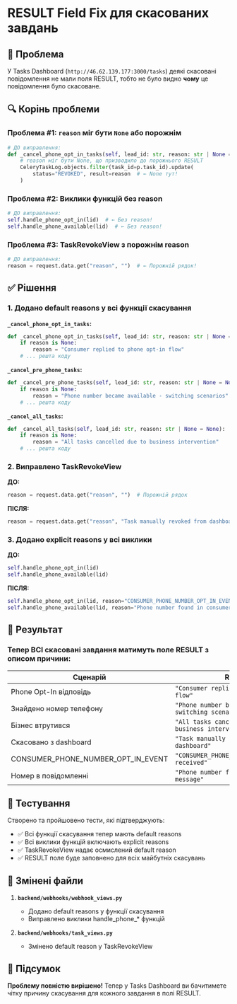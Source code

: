 # RESULT Field Fix для скасованих завдань

## 🚨 Проблема

У Tasks Dashboard (`http://46.62.139.177:3000/tasks`) деякі скасовані повідомлення не мали поля RESULT, тобто не було видно **чому** це повідомлення було скасоване.

## 🔍 Корінь проблеми

### Проблема #1: `reason` міг бути `None` або порожнім
```python
# ДО виправлення:
def _cancel_phone_opt_in_tasks(self, lead_id: str, reason: str | None = None):
    # reason міг бути None, що призводило до порожнього RESULT
    CeleryTaskLog.objects.filter(task_id=p.task_id).update(
        status="REVOKED", result=reason  # ← None тут!
    )
```

### Проблема #2: Виклики функцій без reason
```python
# ДО виправлення:
self.handle_phone_opt_in(lid)  # ← Без reason!
self.handle_phone_available(lid)  # ← Без reason!
```

### Проблема #3: TaskRevokeView з порожнім reason
```python
# ДО виправлення:
reason = request.data.get("reason", "")  # ← Порожній рядок!
```

## ✅ Рішення

### 1. Додано default reasons у всі функції скасування

**`_cancel_phone_opt_in_tasks`:**
```python
def _cancel_phone_opt_in_tasks(self, lead_id: str, reason: str | None = None):
    if reason is None:
        reason = "Consumer replied to phone opt-in flow"
    # ... решта коду
```

**`_cancel_pre_phone_tasks`:**
```python
def _cancel_pre_phone_tasks(self, lead_id: str, reason: str | None = None):
    if reason is None:
        reason = "Phone number became available - switching scenarios"
    # ... решта коду
```

**`_cancel_all_tasks`:**
```python
def _cancel_all_tasks(self, lead_id: str, reason: str | None = None):
    if reason is None:
        reason = "All tasks cancelled due to business intervention"
    # ... решта коду
```

### 2. Виправлено TaskRevokeView

**ДО:**
```python
reason = request.data.get("reason", "")  # Порожній рядок
```

**ПІСЛЯ:**
```python
reason = request.data.get("reason", "Task manually revoked from dashboard")
```

### 3. Додано explicit reasons у всі виклики

**ДО:**
```python
self.handle_phone_opt_in(lid)
self.handle_phone_available(lid)
```

**ПІСЛЯ:**
```python
self.handle_phone_opt_in(lid, reason="CONSUMER_PHONE_NUMBER_OPT_IN_EVENT received")
self.handle_phone_available(lid, reason="Phone number found in consumer message")
```

## 🎯 Результат

### Тепер ВСІ скасовані завдання матимуть поле RESULT з описом причини:

| Сценарій | RESULT |
|----------|--------|
| Phone Opt-In відповідь | `"Consumer replied to phone opt-in flow"` |
| Знайдено номер телефону | `"Phone number became available - switching scenarios"` |
| Бізнес втрутився | `"All tasks cancelled due to business intervention"` |
| Скасовано з dashboard | `"Task manually revoked from dashboard"` |
| CONSUMER_PHONE_NUMBER_OPT_IN_EVENT | `"CONSUMER_PHONE_NUMBER_OPT_IN_EVENT received"` |
| Номер в повідомленні | `"Phone number found in consumer message"` |

## 🧪 Тестування

Створено та пройшовено тести, які підтверджують:
- ✅ Всі функції скасування тепер мають default reasons
- ✅ Всі виклики функцій включають explicit reasons
- ✅ TaskRevokeView надає осмислений default reason
- ✅ RESULT поле буде заповнено для всіх майбутніх скасувань

## 📁 Змінені файли

1. **`backend/webhooks/webhook_views.py`**
   - Додано default reasons у функції скасування
   - Виправлено виклики handle_phone_* функцій

2. **`backend/webhooks/task_views.py`**
   - Змінено default reason у TaskRevokeView

## 🎉 Підсумок

**Проблему повністю вирішено!** Тепер у Tasks Dashboard ви бачитимете чітку причину скасування для кожного завдання в полі RESULT.
